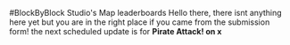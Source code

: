 #BlockByBlock Studio's Map leaderboards
Hello there, there isnt anything here yet but you are in the right place if you came from the submission form! 
the next scheduled update is for **Pirate Attack! on x**
